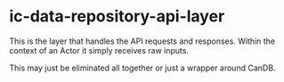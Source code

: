 # ic-data-repository-api-layer

This is the layer that handles the API requests and responses. Within the
context of an Actor it simply receives raw inputs.

This may just be eliminated all together or just a wrapper around CanDB.
